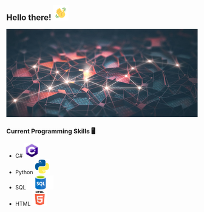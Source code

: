 ## Hello there!  <img src="waving.gif" width="40px">

![Image](GitHubBackground.jpg)

### Current Programming Skills :desktop_computer: 
- C# <img src="csharp.png" width="40px">
- Python <img src="python_logo.png" width="40px">
- SQL <img src="SQL.png" width="70px">
- HTML <img src="html.png" width="40px">
<!--
**taamfp/taamfp** is a ✨ _special_ ✨ repository because its `README.md` (this file) appears on your GitHub profile.
-->
